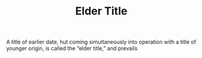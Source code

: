 ---
title: Elder Title
letter: E
permalink: "/definitions/bld-elder-title.html"
body: A title of earlier date, hut coming simultaneously into operation with a title
  of younger origin, is called the “elder title,” and prevails
published_at: '2018-07-07'
source: Black's Law Dictionary 2nd Ed (1910)
layout: post
---